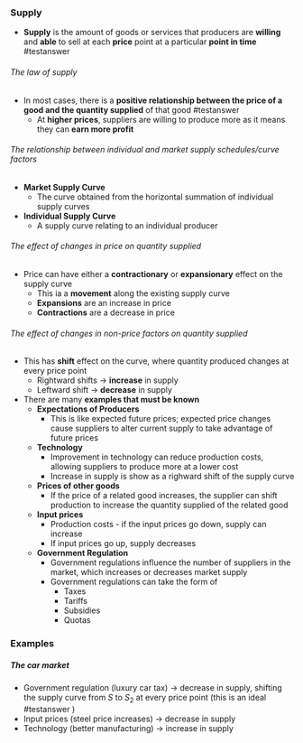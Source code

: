 ### Supply
- **Supply** is the amount of goods or services that producers are **willing** and **able** to sell at each **price** point at a particular **point in time** #testanswer 

###### The law of supply
- In most cases, there is a **positive relationship between the price of a good and the quantity supplied** of that good #testanswer 
	- At **higher prices**, suppliers are willing to produce more as it means they can **earn more profit**

###### The relationship between individual and market supply schedules/curve factors
- **Market Supply Curve**
	- The curve obtained from the horizontal summation of individual supply curves
- **Individual Supply Curve**
	- A supply curve relating to an individual producer

###### The effect of changes in price on quantity supplied
- Price can have either a **contractionary** or **expansionary** effect on the supply curve
	- This ia a **movement** along the existing supply curve
	- **Expansions** are an increase in price
	- **Contractions** are a decrease in price

###### The effect of changes in non-price factors on quantity supplied
- This has **shift** effect on the curve, where quantity produced changes at every price point
	- Rightward shifts $\rightarrow$ **increase** in supply
	- Leftward shift $\rightarrow$ **decrease** in supply
- There are many **examples that must be known**
	- **Expectations of Producers**
		- This is like expected future prices; expected price changes cause suppliers to alter current supply to take advantage of future prices
	- **Technology**
		- Improvement in technology can reduce production costs, allowing suppliers to produce more at a lower cost
		- Increase in supply is show as a righward shift of the supply curve
	- **Prices of other goods**
		- If the price of a related good increases, the supplier can shift production to increase the quantity supplied of the related good
	- **Input prices**
		- Production costs - if the input prices go down, supply can increase
		- If input prices go up, supply decreases
	- **Government Regulation**
		- Government regulations influence the number of suppliers in the market, which increases or decreases market supply
		- Government regulations can take the form of
			- Taxes
			- Tariffs
			- Subsidies
			- Quotas

### Examples
##### The car market
- Government regulation (luxury car tax) $\rightarrow$ decrease in supply, shifting the supply curve from $S$ to $S_2$ at every price point (this is an ideal #testanswer )
- Input prices (steel price increases) $\rightarrow$ decrease in supply
- Technology (better manufacturing) $\rightarrow$ increase in supply